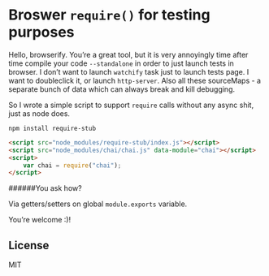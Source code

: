 # Broswer `require()` for testing purposes

Hello, browserify. You’re a great tool, but it is very annoyingly time after time compile your code `--standalone` in order to just launch tests in browser. I don’t want to launch `watchify` task just to launch tests page. I want to doubleclick it, or launch `http-server`. Also all these sourceMaps - a separate bunch of data which can always break and kill debugging.

So I wrote a simple script to support `require` calls without any async shit, just as node does.

```shell
npm install require-stub
```

```html
<script src="node_modules/require-stub/index.js"></script>
<script src="node_modules/chai/chai.js" data-module="chai"></script>
<script>
	var chai = require("chai");
</script>
```

######You ask how?

Via getters/setters on global `module.exports` variable.

You’re welcome :)!

## License

MIT
